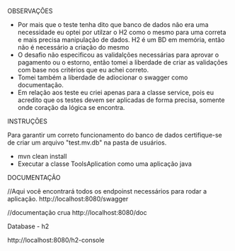 OBSERVAÇÕES

- Por mais que o teste tenha dito que banco de dados não era uma necessidade eu optei por utilzar o H2 como o mesmo para uma correta e mais precisa manipulação de dados. H2 é um BD em memória, então não é necessário a criação do mesmo
- O desafio não especificou as validalções necessárias para aprovar o pagamento ou o estorno, então tomei a liberdade de criar as validações com base nos critérios que eu achei correto.
- Tomei também a liberdade de adiocionar o swagger como documentação.
- Em relação aos teste eu criei apenas para a classe service, pois eu acredito que os testes devem ser aplicadas de forma precisa, somente onde coração da lógica se encontra.



INSTRUÇÕES

Para garantir um correto funcionamento do banco de dados certifique-se de criar um arquivo "test.mv.db" na pasta de usuários.

- mvn clean install
- Executar a classe ToolsAplication como uma aplicação java



DOCUMENTAÇÃO

//Aqui você encontrará todos os endpoinst necessários para rodar a aplicação.
http://localhost:8080/swagger 

//documentação crua
http://localhost:8080/doc


Database - h2

http://localhost:8080/h2-console
